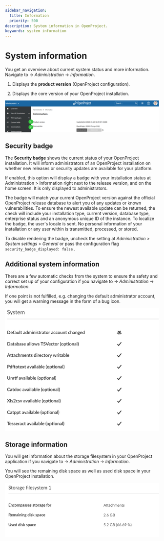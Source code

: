 ```yaml
---
sidebar_navigation:
  title: Information
  priority: 500
description: System information in OpenProject.
keywords: system information
---
```

# System information

You get an overview about current system status and more information. Navigate to -> *Administration* -> *Information*.

1. Displays the **product version** (OpenProject configuration).

2. Displays the core version of your OpenProject installation.

![Sys-admin-information](Sys-admin-information.png)

## Security badge

The **Security badge** shows the current status of your OpenProject installation. It will inform administrators of an OpenProject installation on whether new releases or security updates are available for your platform.

If enabled, this option will display a badge with your installation status at Administration > Information right next to the release  version, and on the home screen. It is only displayed to administrators.

The badge will match your current OpenProject version against the official OpenProject release database to alert you of any updates or  known vulnerabilities. To ensure the newest available update can be returned, the check will  include your installation type, current version, database type,  enterprise status and an anonymous unique ID of the instance. To localize the badge, the user's locale is sent. No personal  information of your installation or any user within is transmitted,  processed, or stored.

To disable rendering the badge, uncheck the setting at *Administration* > *System settings* > *General* or pass the configuration flag `security_badge_displayed: false` .

## Additional system information

There are a few automatic checks from the system to ensure the safety and correct set up of your configuration if you navigate to -> *Administration* -> *Information*.

If one point is not fulfilled, e.g. changing the default administrator account, you will get a warning message in the form of a bug icon.

![system information](image-20200124104411677.png)

## Storage information

You will get information about the storage filesystem in your OpenProject application if you navigate to -> *Administration* -> *Information*.

You will see the remaining disk space as well as used disk space in your OpenProject installation.

![storage filesystem information](image-20200124104803476.png)